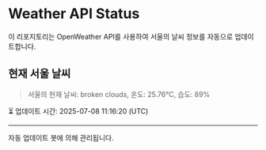 
# Weather API Status

이 리포지토리는 OpenWeather API를 사용하여 서울의 날씨 정보를 자동으로 업데이트합니다.

## 현재 서울 날씨
> 서울의 현재 날씨: broken clouds, 온도: 25.76°C, 습도: 89%

⏳ 업데이트 시간: 2025-07-08 11:16:20 (UTC)

---
자동 업데이트 봇에 의해 관리됩니다.
